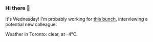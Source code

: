 ### Hi there :wave:

It's Wednesday! I'm probably working for [this bunch](https://github.com/kohofinancial), interviewing a potential new colleague.

Weather in Toronto: clear, at -4°C.
